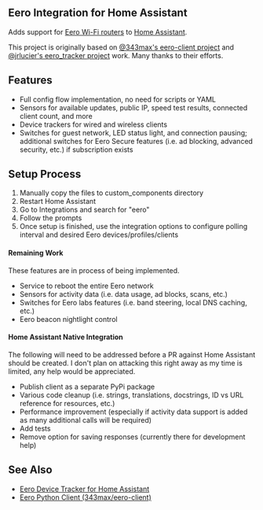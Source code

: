 ## Eero Integration for Home Assistant

Adds support for [Eero Wi-Fi routers](https://eero.com/) to [Home Assistant](https://www.home-assistant.io/).

This project is originally based on [@343max's eero-client project](https://github.com/343max/eero-client) and [@jrlucier's eero_tracker project](https://github.com/jrlucier/eero_tracker) work. Many thanks to their efforts.

## Features

- Full config flow implementation, no need for scripts or YAML
- Sensors for available updates, public IP, speed test results, connected client count, and more
- Device trackers for wired and wireless clients
- Switches for guest network, LED status light, and connection pausing; additional switches for Eero Secure features (i.e. ad blocking, advanced security, etc.) if subscription exists

## Setup Process

1. Manually copy the files to custom_components directory
2. Restart Home Assistant
3. Go to Integrations and search for "eero"
4. Follow the prompts
5. Once setup is finished, use the integration options to configure polling interval and desired Eero devices/profiles/clients

#### Remaining Work

These features are in process of being implemented.

- Service to reboot the entire Eero network
- Sensors for activity data (i.e. data usage, ad blocks, scans, etc.)
- Switches for Eero labs features (i.e. band steering, local DNS caching, etc.)
- Eero beacon nightlight control

#### Home Assistant Native Integration

The following will need to be addressed before a PR against Home Assistant should be created. I don't plan on attacking this right away as my time is limited, any help would be appreciated.

- Publish client as a separate PyPi package
- Various code cleanup (i.e. strings, translations, docstrings, ID vs URL reference for resources, etc.)
- Performance improvement (especially if activity data support is added as many additional calls will be required)
- Add tests
- Remove option for saving responses (currently there for development help)

## See Also

* [Eero Device Tracker for Home Assistant](https://github.com/jrlucier/eero_tracker)
* [Eero Python Client (343max/eero-client)](https://github.com/343max/eero-client)
